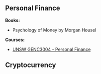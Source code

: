 ## Personal Finance

**Books:**
- Psychology of Money by Morgan Housel

**Courses:**
- [UNSW GENC3004 - Personal Finance](https://youtube.com/playlist?list=PL7L-54wsCwBVERJx9QjulEDLadilSUUXa)

## Cryptocurrency
